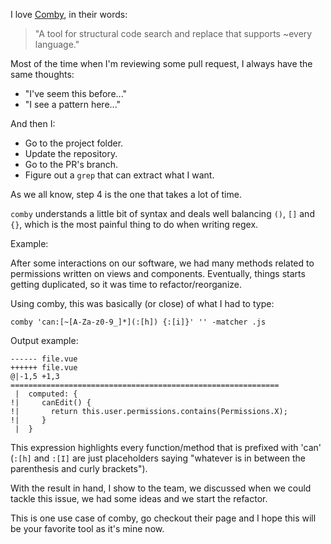 I love [Comby](https://github.com/comby-tools/comby), in their words:

> "A tool for structural code search and replace
that supports ~every language."

Most of the time when I'm reviewing some pull request,
I always have the same thoughts:

- "I've seem this before..."
- "I see a pattern here..."

And then I:

- Go to the project folder.
- Update the repository.
- Go to the PR's branch.
- Figure out a `grep` that can extract what I want.

As we all know, step 4 is the one that takes a lot of time.

`comby` understands a little bit of syntax and deals well
balancing `()`, `[]` and `{}`,
which is the most painful thing to do when writing regex.

Example:

After some interactions on our software, we had many methods related to permissions written on views
and components. Eventually, things starts getting duplicated, so it was time to refactor/reorganize.

Using comby, this was basically (or close) of what I had to type:

```
comby 'can:[~[A-Za-z0-9_]*](:[h]) {:[i]}' '' -matcher .js
```

Output example:

```
------ file.vue
++++++ file.vue
@|-1,5 +1,3 ============================================================
 |  computed: {
!|     canEdit() {
!|       return this.user.permissions.contains(Permissions.X);
!|     }
 |  }
```

This expression highlights every function/method
that is prefixed with 'can' (`:[h]` and `:[I]`
are just placeholders saying "whatever is in between
the parenthesis and curly brackets").

With the result in hand, I show to the team, we discussed
when we could tackle this issue, we had some ideas
and we start the refactor.

This is one use case of comby, go checkout their page
and I hope this will be your favorite tool as it's mine now.
